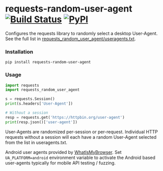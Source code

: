 # requests-random-user-agent [![Build Status](https://travis-ci.org/DavidWittman/requests-random-user-agent.svg?branch=master)](https://travis-ci.org/DavidWittman/requests-random-user-agent) [![PyPI](https://img.shields.io/pypi/v/requests-random-user-agent.svg)](https://pypi.org/project/requests-random-user-agent/)

Configures the requests library to randomly select a desktop User-Agent. See the full list in [requests_random_user_agent/useragents.txt](requests_random_user_agent/useragents.txt).

### Installation

```
pip install requests-random-user-agent
```

### Usage

``` python
import requests
import requests_random_user_agent

s = requests.Session()
print(s.headers['User-Agent'])

# Without a session
resp = requests.get('https://httpbin.org/user-agent')
print(resp.json()['user-agent'])
```

User-Agents are randomized per-session or per-request. Individual HTTP requests without a session will each have a random User-Agent selected from the list in useragents.txt.

Android user agents provided by [WhatIsMyBrowser](whatismybrowser.com). Set `UA_PLATFORM=android` environment variable to
activate the Android based user-agents typically for mobile API testing / fuzzing.
